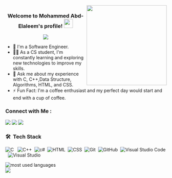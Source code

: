 
<img width="250" align="right" src="https://c.tenor.com/_DOBjnGspYAAAAAM/code-coding.gif">

<h3 align="center">
  Welcome to Mohammed Abd-Elaleem's profile!
  <img src="https://media.giphy.com/media/hvRJCLFzcasrR4ia7z/giphy.gif" width="28">
</h3>

<!-- Typing SVG by DenverCoder1 - https://github.com/DenverCoder1/readme-typing-svg -->
<p align="center">
  <a href="https://github.com/DenverCoder1/readme-typing-svg"><img src="https://readme-typing-svg.herokuapp.com/?lines=Back-end%20web%20developer;Always%20learning%20new%20things&font=Fira%20Code&center=true&width=440&height=45&color=f75c7e&vCenter=true&size=22"></a>
</p> 

- 🏢 I'm a Software Engineer.
- 👨‍💻 As a CS student, I'm constantly learning and exploring new technologies to improve my skills.
- 💬 Ask me about my experience with C, C++,Data Structure, Algorithms, HTML, and CSS.
- ⚡ Fun Fact: I'm a coffee enthusiast and my perfect day would start and end with a cup of coffee.

### Connect with Me :

<a href="https://www.linkedin.com/in/mohammed-abdelaleem-b100992a3/" target="_blank"  title="My Linkedin Account"><img src="https://img.shields.io/badge/-Mohammed%20AbdElaleem-0077B5?style=for-the-badge&logo=Linkedin&logoColor=white"/></a>
<a href="https://www.facebook.com/profile.php?id=100084661462924&locale=ar_AR" target="_blank"  title="My Facebook Account"><img src="https://img.shields.io/badge/-Mohammed%20AbdElaleem-0077B5?style=for-the-badge&logo=Facebook&logoColor=white"/></a>
</a>
<a href="https://codeforces.com/profile/mohammed2222" target="_blank" title="My CodeForces Account"><img src="https://img.shields.io/badge/-Mohammed%20AbdElaleem-0077B5?style=for-the-badge&logo=Codeforces&logoColor=white"/></a>


### 🛠 &nbsp;Tech Stack
![C](https://img.shields.io/badge/-C-05122A?style=flat&logo)&nbsp;&nbsp;
![C++](https://img.shields.io/badge/-C++-05122A?style=flat&logo=c++)&nbsp;
![c#](https://img.shields.io/badge/-HTML-05122A?style=flat&logo=csharp)&nbsp;
![HTML](https://img.shields.io/badge/-HTML-05122A?style=flat&logo=HTML5)&nbsp;
![CSS](https://img.shields.io/badge/-CSS-05122A?style=flat&logo=CSS3&logoColor=1572B6)&nbsp;
![Git](https://img.shields.io/badge/-Git-05122A?style=flat&logo=git)&nbsp;
![GitHub](https://img.shields.io/badge/-GitHub-05122A?style=flat&logo=github)&nbsp;
![Visual Studio Code](https://img.shields.io/badge/-Visual%20Studio%20Code-05122A?style=flat&logo=visual-studio-code&logoColor=007ACC)&nbsp;
![Visual Studio](https://img.shields.io/badge/-Visual%20Studio-05122A?style=flat&logo=visual-studio&logoColor=007ACC)&nbsp;




<img align="left" src="https://github-readme-stats.vercel.app/api/top-langs?username=mohammedabdelaleem&show_icons=true&locale=en&layout=compact&theme=radical" alt="most used languages" />
<br>
<a href="https://komarev.com/ghpvc/?username=mohammedabdelaleem&style=for-the-badge">
    <img src="https://komarev.com/ghpvc/?username=mohammedabdelaleem&style=for-the-badge">
</a>
